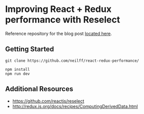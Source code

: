 # Improving React + Redux performance with Reselect

Reference repository for the blog post [located here](http://blog.rangle.io/react-and-redux-performance-with-reselect/).

## Getting Started

```
git clone https://github.com/neilff/react-redux-performance/

npm install
npm run dev
```

## Additional Resources

- https://github.com/reactjs/reselect
- http://redux.js.org/docs/recipes/ComputingDerivedData.html
